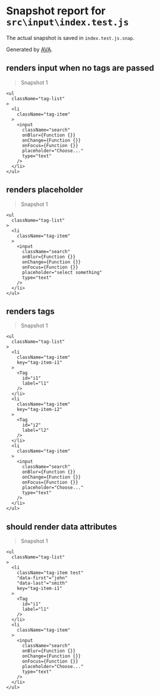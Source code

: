 # Snapshot report for `src\input\index.test.js`

The actual snapshot is saved in `index.test.js.snap`.

Generated by [AVA](https://ava.li).

## renders input when no tags are passed

> Snapshot 1

    <ul
      className="tag-list"
    >
      <li
        className="tag-item"
      >
        <input
          className="search"
          onBlur={Function {}}
          onChange={Function {}}
          onFocus={Function {}}
          placeholder="Choose..."
          type="text"
        />
      </li>
    </ul>

## renders placeholder

> Snapshot 1

    <ul
      className="tag-list"
    >
      <li
        className="tag-item"
      >
        <input
          className="search"
          onBlur={Function {}}
          onChange={Function {}}
          onFocus={Function {}}
          placeholder="select something"
          type="text"
        />
      </li>
    </ul>

## renders tags

> Snapshot 1

    <ul
      className="tag-list"
    >
      <li
        className="tag-item"
        key="tag-item-i1"
      >
        <Tag
          id="i1"
          label="l1"
        />
      </li>
      <li
        className="tag-item"
        key="tag-item-i2"
      >
        <Tag
          id="i2"
          label="l2"
        />
      </li>
      <li
        className="tag-item"
      >
        <input
          className="search"
          onBlur={Function {}}
          onChange={Function {}}
          onFocus={Function {}}
          placeholder="Choose..."
          type="text"
        />
      </li>
    </ul>

## should render data attributes

> Snapshot 1

    <ul
      className="tag-list"
    >
      <li
        className="tag-item test"
        "data-first"="john"
        "data-last"="smith"
        key="tag-item-i1"
      >
        <Tag
          id="i1"
          label="l1"
        />
      </li>
      <li
        className="tag-item"
      >
        <input
          className="search"
          onBlur={Function {}}
          onChange={Function {}}
          onFocus={Function {}}
          placeholder="Choose..."
          type="text"
        />
      </li>
    </ul>
